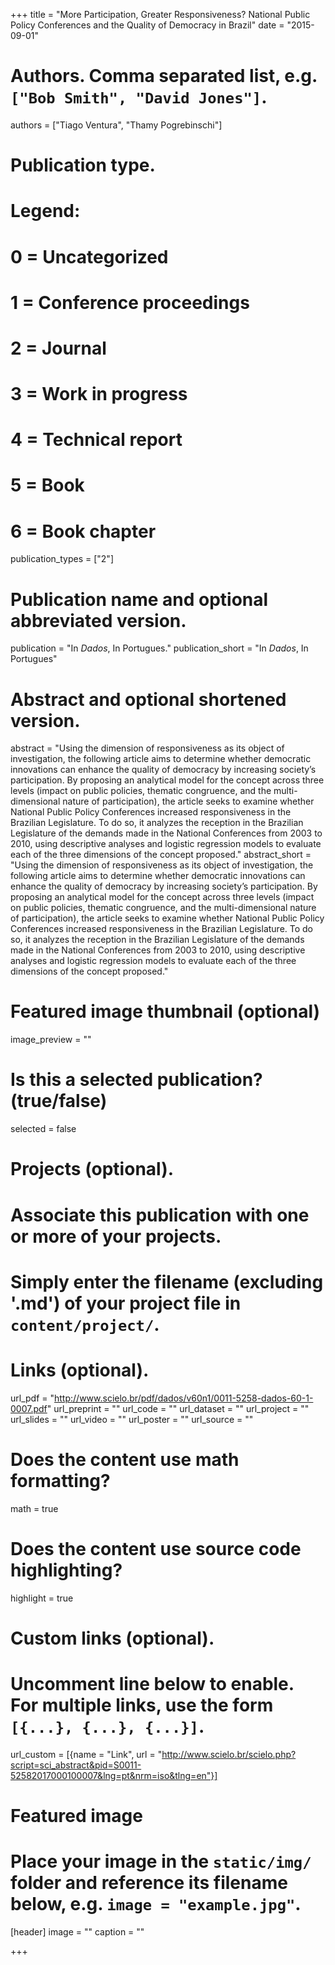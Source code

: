 +++
title = "More Participation, Greater Responsiveness? National Public Policy Conferences and the Quality of Democracy in Brazil"
date = "2015-09-01"

# Authors. Comma separated list, e.g. `["Bob Smith", "David Jones"]`.
authors = ["Tiago Ventura", "Thamy Pogrebinschi"]

# Publication type.
# Legend:
# 0 = Uncategorized
# 1 = Conference proceedings
# 2 = Journal
# 3 = Work in progress
# 4 = Technical report
# 5 = Book
# 6 = Book chapter
publication_types = ["2"]

# Publication name and optional abbreviated version.
publication = "In *Dados*, In Portugues."
publication_short = "In *Dados*, In Portugues"

# Abstract and optional shortened version.
abstract = "Using the dimension of responsiveness as its object of investigation, the following article aims to determine whether democratic innovations can enhance the quality of democracy by increasing society’s participation. By proposing an analytical model for the concept across three levels (impact on public policies, thematic congruence, and the multi-dimensional nature of participation), the article seeks to examine whether National Public Policy Conferences increased responsiveness in the Brazilian Legislature. To do so, it analyzes the reception in the Brazilian Legislature of the demands made in the National Conferences from 2003 to 2010, using descriptive analyses and logistic regression models to evaluate each of the three dimensions of the concept proposed."
abstract_short = "Using the dimension of responsiveness as its object of investigation, the following article aims to determine whether democratic innovations can enhance the quality of democracy by increasing society’s participation. By proposing an analytical model for the concept across three levels (impact on public policies, thematic congruence, and the multi-dimensional nature of participation), the article seeks to examine whether National Public Policy Conferences increased responsiveness in the Brazilian Legislature. To do so, it analyzes the reception in the Brazilian Legislature of the demands made in the National Conferences from 2003 to 2010, using descriptive analyses and logistic regression models to evaluate each of the three dimensions of the concept proposed."

# Featured image thumbnail (optional)
image_preview = ""

# Is this a selected publication? (true/false)
selected = false

# Projects (optional).
#   Associate this publication with one or more of your projects.
#   Simply enter the filename (excluding '.md') of your project file in `content/project/`.

# Links (optional).
url_pdf = "http://www.scielo.br/pdf/dados/v60n1/0011-5258-dados-60-1-0007.pdf"
url_preprint = ""
url_code = ""
url_dataset = ""
url_project = ""
url_slides = ""
url_video = ""
url_poster = ""
url_source = ""

# Does the content use math formatting?
math = true

# Does the content use source code highlighting?
highlight = true

# Custom links (optional).
#   Uncomment line below to enable. For multiple links, use the form `[{...}, {...}, {...}]`.
url_custom = [{name = "Link", url = "http://www.scielo.br/scielo.php?script=sci_abstract&pid=S0011-52582017000100007&lng=pt&nrm=iso&tlng=en"}]


# Featured image
# Place your image in the `static/img/` folder and reference its filename below, e.g. `image = "example.jpg"`.
[header]
image = ""
caption = ""

+++

